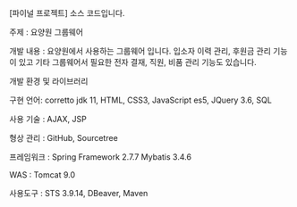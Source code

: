 [파이널 프로젝트] 소스 코드입니다.

주제 : 요양원 그룹웨어

개발 내용 : 요양원에서 사용하는 그룹웨어 입니다. 입소자 이력 관리, 후원금 관리 기능이 있고 기타 그룹웨어서 필요한 전자 결재, 직원, 비품 관리 기능도 있습니다.


개발 환경 및 라이브러리

구현 언어: corretto jdk 11, HTML, CSS3, JavaScript es5, JQuery 3.6, SQL

사용 기술 : AJAX, JSP

형상 관리 : GitHub, Sourcetree

프레임워크 : Spring Framework 2.7.7 Mybatis 3.4.6

WAS : Tomcat 9.0

사용도구 : STS 3.9.14, DBeaver, Maven

